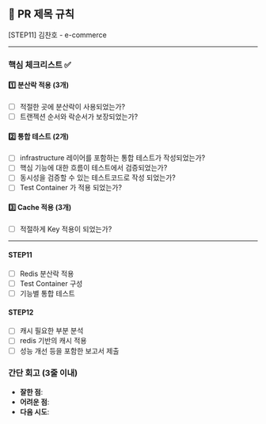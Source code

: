 ## :pushpin: PR 제목 규칙
[STEP11] 김찬호 - e-commerce

---
### **핵심 체크리스트** :white_check_mark:

#### :one: 분산락 적용 (3개)
- [ ] 적절한 곳에 분산락이 사용되었는가?
- [ ] 트랜젝션 순서와 락순서가 보장되었는가?

#### :two: 통합 테스트 (2개)
- [ ] infrastructure 레이어를 포함하는 통합 테스트가 작성되었는가?
- [ ] 핵심 기능에 대한 흐름이 테스트에서 검증되었는가?
- [ ] 동시성을 검증할 수 있는 테스트코드로 작성 되었는가?
- [ ] Test Container 가 적용 되었는가?

#### :three: Cache 적용 (3개)
- [ ] 적절하게 Key 적용이 되었는가?

---
#### STEP11
- [ ] Redis 분산락 적용
- [ ] Test Container 구성
- [ ] 기능별 통합 테스트

#### STEP12
- [ ] 캐시 필요한 부분 분석
- [ ] redis 기반의 캐시 적용
- [ ] 성능 개선 등을 포함한 보고서 제출

### **간단 회고** (3줄 이내)
- **잘한 점**:
- **어려운 점**:
- **다음 시도**: